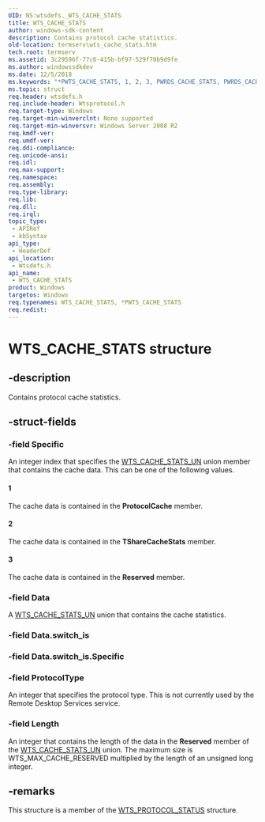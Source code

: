 ```yaml
---
UID: NS:wtsdefs._WTS_CACHE_STATS
title: WTS_CACHE_STATS
author: windows-sdk-content
description: Contains protocol cache statistics.
old-location: termserv\wts_cache_stats.htm
tech.root: termserv
ms.assetid: 3c29596f-77c6-415b-bf97-529f70b9d9fe
ms.author: windowssdkdev
ms.date: 12/5/2018
ms.keywords: "*PWTS_CACHE_STATS, 1, 2, 3, PWRDS_CACHE_STATS, PWRDS_CACHE_STATS structure pointer [Remote Desktop Services], PWTS_CACHE_STATS, PWTS_CACHE_STATS structure pointer [Remote Desktop Services], WRDS_CACHE_STATS, WRDS_CACHE_STATS structure [Remote Desktop Services], WTS_CACHE_STATS, WTS_CACHE_STATS structure [Remote Desktop Services], termserv.wts_cache_stats, wtsdefs/PWRDS_CACHE_STATS, wtsdefs/PWTS_CACHE_STATS, wtsdefs/WRDS_CACHE_STATS, wtsdefs/WTS_CACHE_STATS"
ms.topic: struct
req.header: wtsdefs.h
req.include-header: Wtsprotocol.h
req.target-type: Windows
req.target-min-winverclnt: None supported
req.target-min-winversvr: Windows Server 2008 R2
req.kmdf-ver: 
req.umdf-ver: 
req.ddi-compliance: 
req.unicode-ansi: 
req.idl: 
req.max-support: 
req.namespace: 
req.assembly: 
req.type-library: 
req.lib: 
req.dll: 
req.irql: 
topic_type:
 - APIRef
 - kbSyntax
api_type:
 - HeaderDef
api_location:
 - Wtsdefs.h
api_name:
 - WTS_CACHE_STATS
product: Windows
targetos: Windows
req.typenames: WTS_CACHE_STATS, *PWTS_CACHE_STATS
req.redist: 
---
```


# WTS_CACHE_STATS structure


## -description


Contains protocol cache statistics.


## -struct-fields




### -field Specific

An integer index that specifies the <a href="https://msdn.microsoft.com/e6abb47e-248b-482d-9206-936092c391ce">WTS_CACHE_STATS_UN</a> union member that contains the cache data. This can be one of the following values.



#### 1

The cache data is contained in the <b>ProtocolCache</b> member.



#### 2

The cache data is contained in the <b>TShareCacheStats</b> member.



#### 3

The cache data is contained in the <b>Reserved</b> member.


### -field Data

A <a href="https://msdn.microsoft.com/e6abb47e-248b-482d-9206-936092c391ce">WTS_CACHE_STATS_UN</a> union that contains the cache statistics.


### -field Data.switch_is

 


### -field Data.switch_is.Specific

 


### -field ProtocolType

An integer that specifies the protocol type. This is not currently used by the Remote Desktop Services service.


### -field Length

An integer that contains the length of the data in the <b>Reserved</b> member of the <a href="https://msdn.microsoft.com/e6abb47e-248b-482d-9206-936092c391ce">WTS_CACHE_STATS_UN</a> union. The maximum size is WTS_MAX_CACHE_RESERVED multiplied by the length of an unsigned long integer.


## -remarks



This structure is a member of the <a href="https://msdn.microsoft.com/20e66033-fc79-49c9-af0e-abaf6e4ba501">WTS_PROTOCOL_STATUS</a> structure.



